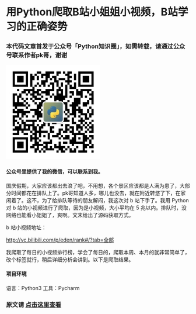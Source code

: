 # 用Python爬取B站小姐姐小视频，B站学习的正确姿势

### 本代码文章首发于公众号「Python知识圈」，如需转载，请通过公众号联系作者pk哥，谢谢

![公众号](https://github.com/Brucepk/pk.github.io/blob/master/gzh.jpg)

#### 公众号里提供了我的微信，可以联系到我。


国庆假期，大家应该都出去浪了吧，不用想，各个景区应该都是人满为患了，大部分时间都花在排队上了。pk哥知道人多，哪儿也没去，就在附近转悠了下，在家闲着了。这不，为了给排队等待的朋友解闷，我这次对 b 站下手了。我用 Python 对 b 站的小视频进行了爬取，因为是小视频，大小平均在 5 兆以内。排队时，没网络也能看小姐姐了，爽啊。文末给出了源码获取方式。

b 站小视频地址：

http://vc.bilibili.com/p/eden/rank#/?tab=全部


我爬取了每日的小视频排行榜，学会了每日的，爬取本周、本月的就非常简单了，改个标签就行，稍后详细分析会讲到。以下是爬取结果。


#### 项目环境
语言：Python3
工具：Pycharm

### 原文请 [点击这里查看](https://mp.weixin.qq.com/s?__biz=MzU4NjUxMDk5Mg==&mid=2247484295&idx=1&sn=920ea4f18d6053a6eda917c357558591&scene=19#wechat_redirect)
